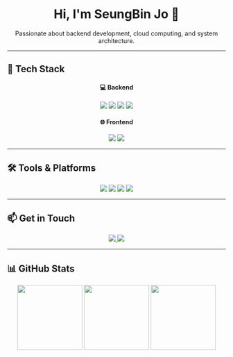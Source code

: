 <h1 align="center">Hi, I'm SeungBin Jo 👋</h1>

<p align="center">
  Passionate about backend development, cloud computing, and system architecture.
</p>

---

## 🚀 Tech Stack
<div align="center">
  <h4>💻 Backend</h4>
  <img src="https://img.shields.io/badge/Java-007396?style=for-the-badge&logo=java&logoColor=white" />
  <img src="https://img.shields.io/badge/Kotlin-0095D5?style=for-the-badge&logo=kotlin&logoColor=white" />
  <img src="https://img.shields.io/badge/Spring Boot-6DB33F?style=for-the-badge&logo=spring-boot&logoColor=white" />
  <img src="https://img.shields.io/badge/MySQL-4479A1?style=for-the-badge&logo=mysql&logoColor=white" />
  <br />
  <h4>🌐 Frontend</h4>
  <img src="https://img.shields.io/badge/JavaScript-F7DF1E?style=for-the-badge&logo=javascript&logoColor=black" />
  <img src="https://img.shields.io/badge/React-20232A?style=for-the-badge&logo=react&logoColor=61DAFB" />
</div>

---

## 🛠 Tools & Platforms
<div align="center">
  <img src="https://img.shields.io/badge/Docker-2496ED?style=for-the-badge&logo=docker&logoColor=white" />
  <img src="https://img.shields.io/badge/IntelliJ IDEA-000000?style=for-the-badge&logo=intellij-idea&logoColor=white" />
  <img src="https://img.shields.io/badge/VS Code-007ACC?style=for-the-badge&logo=visual-studio-code&logoColor=white" />
  <img src="https://img.shields.io/badge/GitHub-181717?style=for-the-badge&logo=github&logoColor=white" />
</div>

---

## 📫 Get in Touch
<div align="center">
  <a href="https://velog.io/@vkflco08">
    <img src="https://img.shields.io/badge/Velog-20C997?style=for-the-badge&logo=velog&logoColor=white" />
  </a>
  <a href="mailto:vkflco8080@gmail.com">
    <img src="https://img.shields.io/badge/Email-EA4335?style=for-the-badge&logo=gmail&logoColor=white" />
  </a>
</div>

---

## 📊 GitHub Stats
<div align="center">
  <img src="https://github-readme-stats.vercel.app/api?username=vkflco08&show_icons=true&theme=tokyonight" height="150px" />
  <img src="https://github-readme-stats.vercel.app/api/top-langs/?username=vkflco08&layout=compact&theme=tokyonight" height="150px" />
  <img src="http://mazassumnida.wtf/api/v2/generate_badge?boj=vkflco08" height="150px" />
</div>
